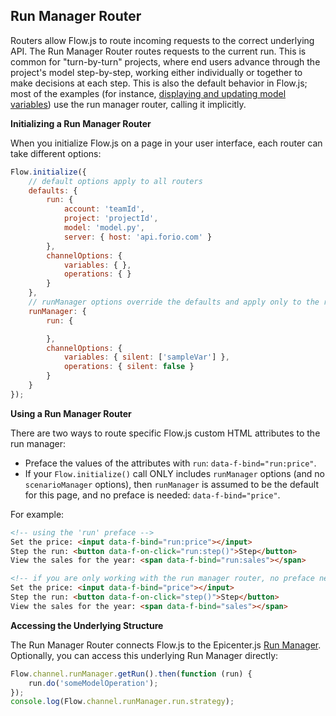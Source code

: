 ## Run Manager Router

Routers allow Flow.js to route incoming requests to the correct underlying API. The Run Manager Router routes requests to the current run. This is common for "turn-by-turn" projects, where end users advance through the project's model step-by-step, working either individually or together to make decisions at each step. This is also the default behavior in Flow.js; most of the examples (for instance, [displaying and updating model variables](../../attributes-overview/)) use the run manager router, calling it implicitly.

**Initializing a Run Manager Router**

When you initialize Flow.js on a page in your user interface, each router can take different options:

```js
Flow.initialize({
    // default options apply to all routers
    defaults: {
        run: { 
            account: 'teamId',
            project: 'projectId',
            model: 'model.py',
            server: { host: 'api.forio.com' }
        },
        channelOptions: {
            variables: { },
            operations: { }
        }
    },
    // runManager options override the defaults and apply only to the run manager router
    runManager: {
        run: {

        },
        channelOptions: {
            variables: { silent: ['sampleVar'] },
            operations: { silent: false }
        }   
    }
});
```

**Using a Run Manager Router**

There are two ways to route specific Flow.js custom HTML attributes to the run manager:

* Preface the values of the attributes with `run`: `data-f-bind="run:price"`.
* If your `Flow.initialize()` call ONLY includes `runManager` options (and no `scenarioManager` options), then `runManager` is assumed to be the default for this page, and no preface is needed: `data-f-bind="price"`.

For example:
```html
<!-- using the 'run' preface -->
Set the price: <input data-f-bind="run:price"></input>
Step the run: <button data-f-on-click="run:step()">Step</button>
View the sales for the year: <span data-f-bind="run:sales"></span>

<!-- if you are only working with the run manager router, no preface needed -->
Set the price: <input data-f-bind="price"></input>
Step the run: <button data-f-on-click="step()">Step</button>
View the sales for the year: <span data-f-bind="sales"></span>
```

**Accessing the Underlying Structure**

The Run Manager Router connects Flow.js to the Epicenter.js [Run Manager](../../../../api_adapters/generated/run-manager/). Optionally, you can access this underlying Run Manager directly:

```js
Flow.channel.runManager.getRun().then(function (run) {
    run.do('someModelOperation');
});
console.log(Flow.channel.runManager.run.strategy);
```